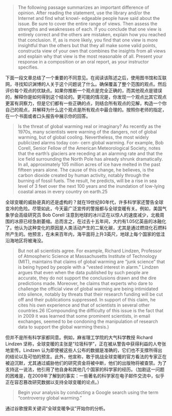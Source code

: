 > The following passage summarizes an important difference of opinion. After reading the statement, use the library and/or the Internet and find what knowl- edgeable people have said about the issue. Be sure to cover the entire range of views. Then assess the strengths and weaknesses of each. If you conclude that one view is entirely correct and the others are mistaken, explain how you reached that conclusion. If, as is more likely, you find that one view is more insightful than the others but that they all make some valid points, constructa view of your own that combines the insights from all views and explain why that view is the most reasonable of all. Present your response in a composition or an oral report, as your instructor specifies.

下面一段文章总结了一个重要的不同意见。在阅读该陈述之后，使用图书馆和互联网，寻找知识渊博的人关于这个问题说了什么。确保覆盖了整个范围的观点。然后评价每个观点的优缺点。如果你推断一个观点是完全正确的，而其他观点是错误的，解释你是如何得到这个结论的。更可能的情况是，你发现一个观点比其它观点更富有洞察力，但是它们都有一些正确的点，则结合所有观点的见解，构造一个你自己的观点，并解释为什么这个观点是所有观点中最合理的。按照你老师的指定，在一个书面或者口头报告中展示你的回答。

> Is the threat of global warming real or imaginary? As recently as the 1970s, many scientists were warning of the dangers, not of global warming, but of global cooling. Nevertheless, the most widely publicized alarms today con- cern global warming. For example, Bob Corell, Senior Fellow of the American Meteorological Society, notes that the earth’s glaciers are receding at an alarming rate and that the ice field surrounding the North Pole has already shrunk dramatically. In all, approximately 105 million acres of ice have melted in the past fifteen years alone. The cause of this change, he believes, is the carbon dioxide created by human activity, notably through the burning of fossil fuels. The result, he predicts, will be a rise in sea level of 3 feet over the next 100 years and the inundation of low-lying coastal areas in every country on earth.25

全球变暖的威胁是真的还是虚构的？就在19世纪80年代，许多科学家还警告全球变冷的危险。尽管如此，今天最广泛宣传的警报都与全球变暖有关。例如，美国气象学会高级研究员 Bob Corell 注意到地球的冰川正在以惊人的速度减少，北极周围的冰原已经急剧萎缩。总而言之，在过去十五年间，大约有1.05亿英亩的冰融化了。他认为这种变化的原因是人类活动产生的二氧化碳，尤其是通过燃烧化石燃料所产生的。他预言，在未来百年内，海平面将上升3英尺，地球上每个国家的低洼沿海地区将被淹没。

> But not all scientists agree. For example, Richard Lindzen, Professor of Atmospheric Science at Massachusetts Institute of Technology \(MIT\), maintains that claims of global warming are “junk science” that is being hyped by people with a “vested interest in alarm.” Lindzen argues that even when the data published by such people are accurate, they do not support the conclusions drawn and the dire predictions made. Moreover, he claims that experts who dare to challenge the official view of global warming are being intimidated into silence, notably by threats that their research funding will be cut off and their publications suppressed. In support of this claim, he cites his own experience and that of scientists in several other countries.26 \(Compounding the difficulty of this issue is the fact that in 2009 it was learned that some prominent scientists, in email exchanges, seemed to be condoning the manipulation of research data to support the global warming thesis.\)

但并不是所有科学家都同意。例如，麻省理工学院的大气科学教授 Richard Lindzen 坚称，全球变暖的主张是“垃圾科学”，正在被从警告中获得利益的人夸张地宣传。Lindzen 认为即使被这些人公布的数据是准确的，它们也不支撑所得出的结论以及可怕的预言。此外，他宣称，敢于挑战全球变暖的官方看法的专家正在被迫沉默，尤其通过威胁他们的研究资金将被中断，他们的出版物将被查禁。为了支持这一说法，他引用了他自身和其他几个国家的科学家的经历。（加剧这一问题的困难是，在2009年了解到的事实：一些著名的科学家在电子邮件交流中，似乎正在容忍篡改研究数据以支持全球变暖的论点。）

> Begin your analysis by conducting a Google search using the term “controversy global warming.”

通过谷歌搜索关键词“全球变暖争议”开始你的分析。

